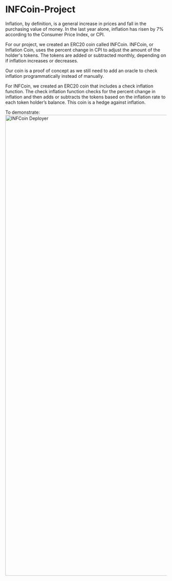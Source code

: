 # INFCoin-Project

Inflation, by definition, is a general increase in prices and fall in the purchasing value of money. In the last year alone, inflation has risen by 7% according to the Consumer Price Index, or CPI.  

For our project, we created an ERC20 coin called INFCoin. INFCoin, or Inflation Coin, uses the percent change in CPI to adjust the amount of the holder's tokens. The tokens are added or subtracted monthly, depending on if inflation increases or decreases.

Our coin is a proof of concept as we still need to add an oracle to check inflation  programmatically instead of manually. 

For INFCoin, we created an ERC20 coin that includes a check inflation function.  The check inflation function checks for the percent change in inflation and then adds or subtracts the tokens based on the inflation rate to each token holder’s balance. This coin is a hedge against inflation. 

To demonstrate: 
<img width="1440" alt="INFCoin Deployer" src="https://user-images.githubusercontent.com/87285522/149601961-169df39e-2d18-4643-96d1-26e2453e321e.png">

